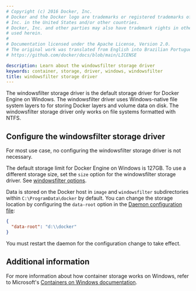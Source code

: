 ```yaml
---
# Copyright (c) 2016 Docker, Inc.
# Docker and the Docker logo are trademarks or registered trademarks of Docker,
# Inc. in the United States and/or other countries.
# Docker, Inc. and other parties may also have trademark rights in other terms
# used herein.
#
# Documentation licensed under the Apache License, Version 2.0.
# The original work was translated from English into Brazilian Portuguese.
# https://github.com/docker/docs/blob/main/LICENSE

description: Learn about the windowsfilter storage driver
keywords: container, storage, driver, windows, windowsfilter
title: windowsfilter storage driver
---
```

The windowsfilter storage driver is the default storage driver for Docker
Engine on Windows. The windowsfilter driver uses Windows-native file system
layers to for storing Docker layers and volume data on disk. The windowsfilter
storage driver only works on file systems formatted with NTFS.

## Configure the windowsfilter storage driver

For most use case, no configuring the windowsfilter storage driver is not
necessary.

The default storage limit for Docker Engine on Windows is 127GB. To use a
different storage size, set the `size` option for the windowsfilter storage
driver. See [windowsfilter options](/reference/cli/dockerd.md#windowsfilter-options).

Data is stored on the Docker host in `image` and `windowsfilter` subdirectories
within `C:\ProgramData\docker` by default. You can change the storage location
by configuring the `data-root` option in the [Daemon configuration file](/reference/cli/dockerd.md#on-windows):

```json
{
  "data-root": "d:\\docker"
}
```

You must restart the daemon for the configuration change to take effect.

## Additional information

For more information about how container storage works on Windows, refer to
Microsoft's [Containers on Windows documentation](https://learn.microsoft.com/en-us/virtualization/windowscontainers/manage-containers/container-storage).
